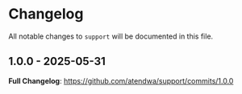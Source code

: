 # Changelog

All notable changes to `support` will be documented in this file.

## 1.0.0 - 2025-05-31

**Full Changelog**: https://github.com/atendwa/support/commits/1.0.0
